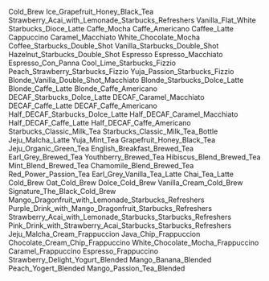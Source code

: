 Cold_Brew
Ice_Grapefruit_Honey_Black_Tea
Strawberry_Acai_with_Lemonade_Starbucks_Refreshers
Vanilla_Flat_White
Starbucks_Dioce_Latte
Caffe_Mocha
Caffe_Americano
Caffee_Latte
Cappuccino
Caramel_Macchiato
White_Chocolate_Mocha
Coffee_Starbucks_Double_Shot
Vanilla_Starbucks_Double_Shot
Hazelnut_Starbucks_Double_Shot
Espresso
Espresso_Macchiato
Espresso_Con_Panna
Cool_Lime_Starbucks_Fizzio
Peach_Strawberry_Starbucks_Fizzio
Yuja_Passion_Starbucks_Fizzio
Blonde_Vanilla_Double_Shot_Macchiato
Blonde_Starbucks_Dolce_Latte
Blonde_Caffe_Latte
Blonde_Caffe_Americano
DECAF_Starbucks_Dolce_Latte
DECAF_Caramel_Macchiato
DECAF_Caffe_Latte
DECAF_Caffe_Americano
Half_DECAF_Starbucks_Dolce_Latte
Half_DECAF_Caramel_Macchiato
Half_DECAF_Caffe_Latte
Half_DECAF_Caffe_Americano
Starbucks_Classic_Milk_Tea
Starbucks_Classic_Milk_Tea_Bottle
Jeju_Malcha_Latte
Yuja_Mint_Tea
Grapefruit_Honey_Black_Tea
Jeju_Organic_Green_Tea
English_Breakfast_Brewed_Tea
Earl_Grey_Brewed_Tea
Youthberry_Brewed_Tea
Hibiscus_Blend_Brewed_Tea
Mint_Blend_Brewed_Tea
Chamomile_Blend_Brewed_Tea
Red_Power_Passion_Tea
Earl_Grey_Vanilla_Tea_Latte
Chai_Tea_Latte
Cold_Brew
Oat_Cold_Brew
Dolce_Cold_Brew
Vanilla_Cream_Cold_Brew
Signature_The_Black_Cold_Brew
Mango_Dragonfruit_with_Lemonade_Starbucks_Refreshers
Purple_Drink_with_Mango_Dragonfruit_Starbucks_Refreshers
Strawberry_Acai_with_Lemonade_Starbucks_Starbucks_Refreshers
Pink_Drink_with_Strawberry_Acai_Starbucks_Starbucks_Refreshers
Jeju_Malcha_Cream_Frappuccion
Java_Chip_Frappuccion
Chocolate_Cream_Chip_Frappuccino
White_Chocolate_Mocha_Frappuccino
Caramel_Frappuccino
Espresso_Frappuccino
Strawberry_Delight_Yogurt_Blended
Mango_Banana_Blended
Peach_Yogert_Blended
Mango_Passion_Tea_Blended
